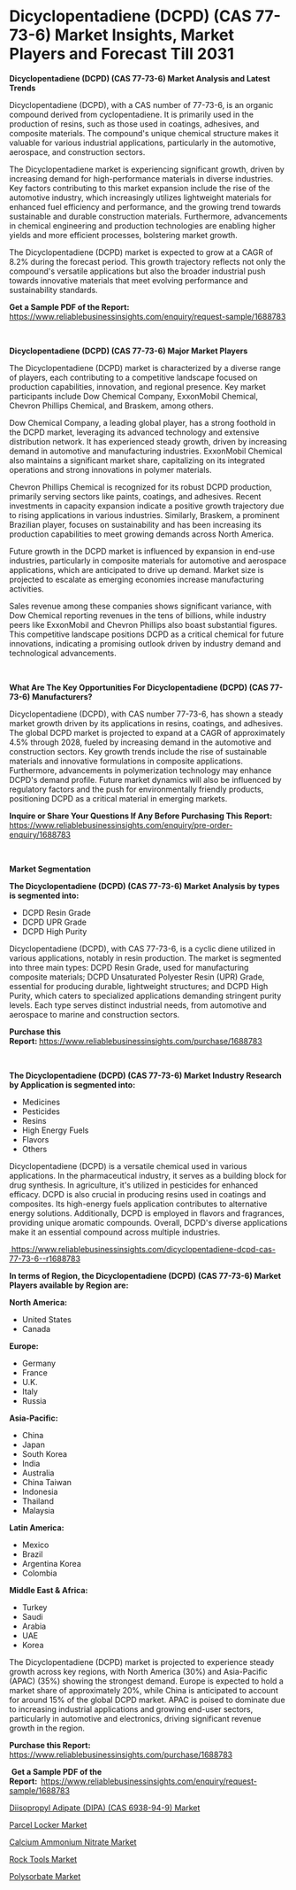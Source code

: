 <p><h1>Dicyclopentadiene (DCPD) (CAS 77-73-6) Market Insights, Market Players and Forecast Till 2031</h1></p><p><strong>Dicyclopentadiene (DCPD) (CAS 77-73-6) Market Analysis and Latest Trends</strong></p>
<p><p>Dicyclopentadiene (DCPD), with a CAS number of 77-73-6, is an organic compound derived from cyclopentadiene. It is primarily used in the production of resins, such as those used in coatings, adhesives, and composite materials. The compound's unique chemical structure makes it valuable for various industrial applications, particularly in the automotive, aerospace, and construction sectors.</p><p>The Dicyclopentadiene market is experiencing significant growth, driven by increasing demand for high-performance materials in diverse industries. Key factors contributing to this market expansion include the rise of the automotive industry, which increasingly utilizes lightweight materials for enhanced fuel efficiency and performance, and the growing trend towards sustainable and durable construction materials. Furthermore, advancements in chemical engineering and production technologies are enabling higher yields and more efficient processes, bolstering market growth.</p><p>The Dicyclopentadiene (DCPD) market is expected to grow at a CAGR of 8.2% during the forecast period. This growth trajectory reflects not only the compound's versatile applications but also the broader industrial push towards innovative materials that meet evolving performance and sustainability standards.</p></p>
<p><strong>Get a Sample PDF of the Report:&nbsp;</strong> <a href="https://www.reliablebusinessinsights.com/enquiry/request-sample/1688783?utm_campaign=62&utm_medium=2&utm_source=Github&utm_content=ia&utm_term=17102024&utm_id=dicyclopentadiene-dcpd-cas-77-73-6">https://www.reliablebusinessinsights.com/enquiry/request-sample/1688783</a></p>
<p>&nbsp;</p>
<p><strong>Dicyclopentadiene (DCPD) (CAS 77-73-6) Major Market Players</strong></p>
<p><p>The Dicyclopentadiene (DCPD) market is characterized by a diverse range of players, each contributing to a competitive landscape focused on production capabilities, innovation, and regional presence. Key market participants include Dow Chemical Company, ExxonMobil Chemical, Chevron Phillips Chemical, and Braskem, among others.</p><p>Dow Chemical Company, a leading global player, has a strong foothold in the DCPD market, leveraging its advanced technology and extensive distribution network. It has experienced steady growth, driven by increasing demand in automotive and manufacturing industries. ExxonMobil Chemical also maintains a significant market share, capitalizing on its integrated operations and strong innovations in polymer materials.</p><p>Chevron Phillips Chemical is recognized for its robust DCPD production, primarily serving sectors like paints, coatings, and adhesives. Recent investments in capacity expansion indicate a positive growth trajectory due to rising applications in various industries. Similarly, Braskem, a prominent Brazilian player, focuses on sustainability and has been increasing its production capabilities to meet growing demands across North America.</p><p>Future growth in the DCPD market is influenced by expansion in end-use industries, particularly in composite materials for automotive and aerospace applications, which are anticipated to drive up demand. Market size is projected to escalate as emerging economies increase manufacturing activities.</p><p>Sales revenue among these companies shows significant variance, with Dow Chemical reporting revenues in the tens of billions, while industry peers like ExxonMobil and Chevron Phillips also boast substantial figures. This competitive landscape positions DCPD as a critical chemical for future innovations, indicating a promising outlook driven by industry demand and technological advancements.</p></p>
<p>&nbsp;</p>
<p><strong>What Are The Key Opportunities For Dicyclopentadiene (DCPD) (CAS 77-73-6) Manufacturers?</strong></p>
<p><p>Dicyclopentadiene (DCPD), with CAS number 77-73-6, has shown a steady market growth driven by its applications in resins, coatings, and adhesives. The global DCPD market is projected to expand at a CAGR of approximately 4.5% through 2028, fueled by increasing demand in the automotive and construction sectors. Key growth trends include the rise of sustainable materials and innovative formulations in composite applications. Furthermore, advancements in polymerization technology may enhance DCPD's demand profile. Future market dynamics will also be influenced by regulatory factors and the push for environmentally friendly products, positioning DCPD as a critical material in emerging markets.</p></p>
<p><strong>Inquire or Share Your Questions If Any Before Purchasing This Report:</strong> <a href="https://www.reliablebusinessinsights.com/enquiry/pre-order-enquiry/1688783?utm_campaign=62&utm_medium=2&utm_source=Github&utm_content=ia&utm_term=17102024&utm_id=dicyclopentadiene-dcpd-cas-77-73-6">https://www.reliablebusinessinsights.com/enquiry/pre-order-enquiry/1688783</a></p>
<p>&nbsp;</p>
<p><strong>Market Segmentation</strong></p>
<p><strong>The Dicyclopentadiene (DCPD) (CAS 77-73-6) Market Analysis by types is segmented into:</strong></p>
<p><ul><li>DCPD Resin Grade</li><li>DCPD UPR Grade</li><li>DCPD High Purity</li></ul></p>
<p><p>Dicyclopentadiene (DCPD), with CAS 77-73-6, is a cyclic diene utilized in various applications, notably in resin production. The market is segmented into three main types: DCPD Resin Grade, used for manufacturing composite materials; DCPD Unsaturated Polyester Resin (UPR) Grade, essential for producing durable, lightweight structures; and DCPD High Purity, which caters to specialized applications demanding stringent purity levels. Each type serves distinct industrial needs, from automotive and aerospace to marine and construction sectors.</p></p>
<p><strong>Purchase this Report:&nbsp;</strong><a href="https://www.reliablebusinessinsights.com/purchase/1688783?utm_campaign=62&utm_medium=2&utm_source=Github&utm_content=ia&utm_term=17102024&utm_id=dicyclopentadiene-dcpd-cas-77-73-6">https://www.reliablebusinessinsights.com/purchase/1688783</a></p>
<p>&nbsp;</p>
<p><strong>The Dicyclopentadiene (DCPD) (CAS 77-73-6) Market Industry Research by Application is segmented into:</strong></p>
<p><ul><li>Medicines</li><li>Pesticides</li><li>Resins</li><li>High Energy Fuels</li><li>Flavors</li><li>Others</li></ul></p>
<p><p>Dicyclopentadiene (DCPD) is a versatile chemical used in various applications. In the pharmaceutical industry, it serves as a building block for drug synthesis. In agriculture, it's utilized in pesticides for enhanced efficacy. DCPD is also crucial in producing resins used in coatings and composites. Its high-energy fuels application contributes to alternative energy solutions. Additionally, DCPD is employed in flavors and fragrances, providing unique aromatic compounds. Overall, DCPD's diverse applications make it an essential compound across multiple industries.</p></p>
<p><a href="https://www.reliablebusinessinsights.com/dicyclopentadiene-dcpd-cas-77-73-6--r1688783?utm_campaign=62&utm_medium=2&utm_source=Github&utm_content=ia&utm_term=17102024&utm_id=dicyclopentadiene-dcpd-cas-77-73-6">&nbsp;https://www.reliablebusinessinsights.com/dicyclopentadiene-dcpd-cas-77-73-6--r1688783</a></p>
<p><strong>In terms of Region, the Dicyclopentadiene (DCPD) (CAS 77-73-6) Market Players available by Region are:</strong></p>
<p>
    <p> <strong> North America: </strong>
        <ul>
            <li>United States</li>
            <li>Canada</li>
        </ul>
        </p> 
    <p> <strong> Europe: </strong>
        <ul>
            <li>Germany</li>
            <li>France</li>
            <li>U.K.</li>
            <li>Italy</li>
            <li>Russia</li>
        </ul>
        </p> 
    <p> <strong> Asia-Pacific: </strong>
        <ul>
            <li>China</li>
            <li>Japan</li>
            <li>South Korea</li>
            <li>India</li>
            <li>Australia</li>
            <li>China Taiwan</li>
            <li>Indonesia</li>
            <li>Thailand</li>
            <li>Malaysia</li>
        </ul>
        </p> 
    <p> <strong> Latin America: </strong>
        <ul>
            <li>Mexico</li>
            <li>Brazil</li>
            <li>Argentina Korea</li>
            <li>Colombia</li>
        </ul>
        </p> 
    <p> <strong> Middle East & Africa: </strong>
        <ul>
            <li>Turkey</li>
            <li>Saudi</li>
            <li>Arabia</li>
            <li>UAE</li>
            <li>Korea</li>
        </ul>
    </p>
    </p>
<p><p>The Dicyclopentadiene (DCPD) market is projected to experience steady growth across key regions, with North America (30%) and Asia-Pacific (APAC) (35%) showing the strongest demand. Europe is expected to hold a market share of approximately 20%, while China is anticipated to account for around 15% of the global DCPD market. APAC is poised to dominate due to increasing industrial applications and growing end-user sectors, particularly in automotive and electronics, driving significant revenue growth in the region.</p></p>
<p><strong>Purchase this Report: </strong><a href="https://www.reliablebusinessinsights.com/purchase/1688783?utm_campaign=62&utm_medium=2&utm_source=Github&utm_content=ia&utm_term=17102024&utm_id=dicyclopentadiene-dcpd-cas-77-73-6">https://www.reliablebusinessinsights.com/purchase/1688783</a></p>
<p>&nbsp;<strong>Get a Sample PDF of the Report:&nbsp;&nbsp;</strong><a href="https://www.reliablebusinessinsights.com/enquiry/request-sample/1688783?utm_campaign=62&utm_medium=2&utm_source=Github&utm_content=ia&utm_term=17102024&utm_id=dicyclopentadiene-dcpd-cas-77-73-6">https://www.reliablebusinessinsights.com/enquiry/request-sample/1688783</a></p>
<p><strong></strong></p>
<p><p><a href="https://github.com/abbiewimld/Market-Research-Report-List-1/blob/main/diisopropyl-adipate-dipa-cas-6938-94-9-market.md?utm_campaign=62&utm_medium=2&utm_source=Github&utm_content=ia&utm_term=17102024&utm_id=dicyclopentadiene-dcpd-cas-77-73-6">Diisopropyl Adipate (DIPA) (CAS 6938-94-9) Market</a></p><p><a href="https://issuu.com/reportprime-2/docs/parcel-locker-market-size-2030.pptx_d79db249e0da84?utm_campaign=62&utm_medium=2&utm_source=Github&utm_content=ia&utm_term=17102024&utm_id=dicyclopentadiene-dcpd-cas-77-73-6">Parcel Locker Market</a></p><p><a href="https://www.linkedin.com/pulse/global-calcium-ammonium-nitrate-market-pulse-trends-growth-zxkff?utm_campaign=62&utm_medium=2&utm_source=Github&utm_content=ia&utm_term=17102024&utm_id=dicyclopentadiene-dcpd-cas-77-73-6">Calcium Ammonium Nitrate Market</a></p><p><a href="https://issuu.com/reportprime-2/docs/rock-tools-market-size-2030.pptx_5ddd8d815533d8?utm_campaign=62&utm_medium=2&utm_source=Github&utm_content=ia&utm_term=17102024&utm_id=dicyclopentadiene-dcpd-cas-77-73-6">Rock Tools Market</a></p><p><a href="https://www.linkedin.com/pulse/polysorbate-market-revolution-2024-2031-trends-shaping-6zpkf?utm_campaign=62&utm_medium=2&utm_source=Github&utm_content=ia&utm_term=17102024&utm_id=dicyclopentadiene-dcpd-cas-77-73-6">Polysorbate Market</a></p></p>